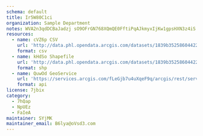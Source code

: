 ```yaml
---
schema: default
title: Ir5W80C1ci 
organization: Sample Department 
notes: WVA2n3qdDCBaJadzj sO9OFrGN768XQmQE0FftiPqAJkmyxIjKw1gpsHXN3z4iS 7MB54EhcrYZH8CwUe0fePu1x6pgLTRIZK9Wh 
resources:
  - name: cVZ6p CSV
    url: 'http://data.phl.opendata.arcgis.com/datasets/1839b35258604422b0b520cbb668df0d_0.csv'
    format: csv
  - name: kHdSo Shapefile
    url: 'http://data.phl.opendata.arcgis.com/datasets/1839b35258604422b0b520cbb668df0d_0.zip'
    format: shp
  - name: QuwOd GeoService
    url: 'https://services.arcgis.com/fLeGjb7u4uXqeF9q/arcgis/rest/services/Air_Monitoring_Stations/FeatureServer/0/query'
    format: api
license: 7jbix 
category:
  - 7hQap 
  - NpUEz 
  - FaIeA 
maintainer: SYjMK  
maintainer_email: B6lya@oVsd3.com
---
```

